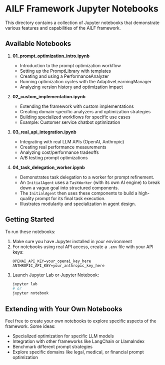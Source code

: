 # AILF Framework Jupyter Notebooks

This directory contains a collection of Jupyter notebooks that demonstrate various features and capabilities of the AILF framework.

## Available Notebooks

1.  **01_prompt_optimization_intro.ipynb**
    *   Introduction to the prompt optimization workflow
    *   Setting up the PromptLibrary with templates
    *   Creating and using a PerformanceAnalyzer
    *   Running optimization cycles with the AdaptiveLearningManager
    *   Analyzing version history and optimization impact

2.  **02_custom_implementation.ipynb**
    *   Extending the framework with custom implementations
    *   Creating domain-specific analyzers and optimization strategies
    *   Building specialized workflows for specific use cases
    *   Example: Customer service chatbot optimization

3.  **03_real_api_integration.ipynb**
    *   Integrating with real LLM APIs (OpenAI, Anthropic)
    *   Creating real performance measurements
    *   Analyzing cost/performance tradeoffs
    *   A/B testing prompt optimizations

4.  **04_task_delegation_worker.ipynb**
    *   Demonstrates task delegation to a worker for prompt refinement.
    *   An `InitialAgent` uses a `TaskWorker` (with its own AI engine) to break down a vague goal into structured components.
    *   The `InitialAgent` then uses these components to build a high-quality prompt for its final task execution.
    *   Illustrates modularity and specialization in agent design.

## Getting Started

To run these notebooks:

1.  Make sure you have Jupyter installed in your environment
2.  For notebooks using real API access, create a `.env` file with your API keys:
    ```
    OPENAI_API_KEY=your_openai_key_here
    ANTHROPIC_API_KEY=your_anthropic_key_here
    ```
3.  Launch Jupyter Lab or Jupyter Notebook:
    ```bash
    jupyter lab
    # or
    jupyter notebook
    ```

## Extending with Your Own Notebooks

Feel free to create your own notebooks to explore specific aspects of the framework. Some ideas:
*   Specialized optimization for specific LLM models
*   Integration with other frameworks like LangChain or LlamaIndex
*   Benchmark different prompt strategies
*   Explore specific domains like legal, medical, or financial prompt optimization